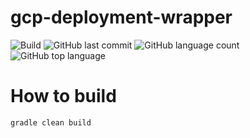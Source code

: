 # gcp-deployment-wrapper
![Build](https://github.com/trevorism/gcp-deployment-wrapper/actions/workflows/deploy.yml/badge.svg)
![GitHub last commit](https://img.shields.io/github/last-commit/trevorism/gcp-deployment-wrapper)
![GitHub language count](https://img.shields.io/github/languages/count/trevorism/gcp-deployment-wrapper)
![GitHub top language](https://img.shields.io/github/languages/top/trevorism/gcp-deployment-wrapper)

# How to build
`gradle clean build`
